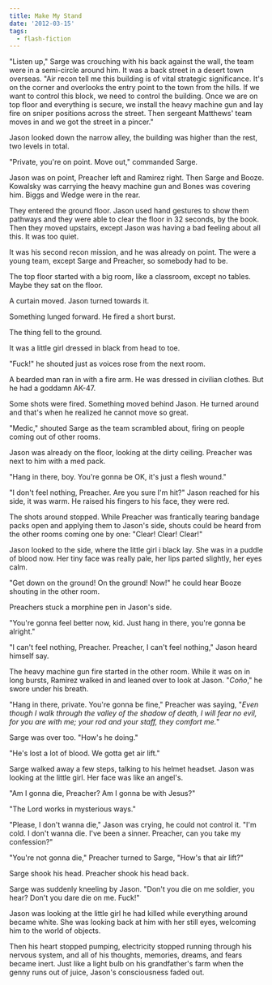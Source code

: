 ```yaml
---
title: Make My Stand
date: '2012-03-15'
tags:
  - flash-fiction
---
```


"Listen up," Sarge was crouching with his back against the wall, the team were
in a semi-circle around him. It was a back street in a desert town overseas.
"Air recon tell me this building is of vital strategic significance. It's on the
corner and overlooks the entry point to the town from the hills. If we want to
control this block, we need to control the building. Once we are on top floor
and everything is secure, we install the heavy machine gun and lay fire on
sniper positions across the street. Then sergeant Matthews' team moves in and we
got the street in a pincer."

<!-- truncate -->

Jason looked down the narrow alley, the building was higher than the rest, two
levels in total.

"Private, you're on point. Move out," commanded Sarge.

Jason was on point, Preacher left and Ramirez right. Then Sarge and Booze.
Kowalsky was carrying the heavy machine gun and Bones was covering him. Biggs
and Wedge were in the rear.

They entered the ground floor. Jason used hand gestures to show them pathways
and they were able to clear the floor in 32 seconds, by the book. Then they
moved upstairs, except Jason was having a bad feeling about all this. It was too
quiet.

It was his second recon mission, and he was already on point. The were a young
team, except Sarge and Preacher, so somebody had to be.

The top floor started with a big room, like a classroom, except no tables. Maybe
they sat on the floor.

A curtain moved. Jason turned towards it.

Something lunged forward. He fired a short burst.

The thing fell to the ground.

It was a little girl dressed in black from head to toe.

"Fuck!" he shouted just as voices rose from the next room.

A bearded man ran in with a fire arm. He was dressed in civilian clothes. But he
had a goddamn AK-47.

Some shots were fired. Something moved behind Jason. He turned around and that's
when he realized he cannot move so great.

"Medic," shouted Sarge as the team scrambled about, firing on people coming out
of other rooms.

Jason was already on the floor, looking at the dirty ceiling. Preacher was next
to him with a med pack.

"Hang in there, boy. You're gonna be OK, it's just a flesh wound."

"I don't feel nothing, Preacher. Are you sure I'm hit?" Jason reached for his
side, it was warm. He raised his fingers to his face, they were red.

The shots around stopped. While Preacher was frantically tearing bandage packs
open and applying them to Jason's side, shouts could be heard from the other
rooms coming one by one: "Clear! Clear! Clear!"

Jason looked to the side, where the little girl i black lay. She was in a puddle
of blood now. Her tiny face was really pale, her lips parted slightly, her eyes
calm.

"Get down on the ground! On the ground! Now!" he could hear Booze shouting in
the other room.

Preachers stuck a morphine pen in Jason's side.

"You're gonna feel better now, kid. Just hang in there, you're gonna be
alright."

"I can't feel nothing, Preacher. Preacher, I can't feel nothing," Jason heard
himself say.

The heavy machine gun fire started in the other room. While it was on in long
bursts, Ramirez walked in and leaned over to look at Jason. "_Coño_," he swore
under his breath.

"Hang in there, private. You're gonna be fine," Preacher was saying, "_Even
though I walk through the valley of the shadow of death, I will fear no evil,
for you are with me; your rod and your staff, they comfort me._"

Sarge was over too. "How's he doing."

"He's lost a lot of blood. We gotta get air lift."

Sarge walked away a few steps, talking to his helmet headset. Jason was looking
at the little girl. Her face was like an angel's.

"Am I gonna die, Preacher? Am I gonna be with Jesus?"

"The Lord works in mysterious ways."

"Please, I don't wanna die," Jason was crying, he could not control it. "I'm
cold. I don't wanna die. I've been a sinner. Preacher, can you take my
confession?"

"You're not gonna die," Preacher turned to Sarge, "How's that air lift?"

Sarge shook his head. Preacher shook his head back.

Sarge was suddenly kneeling by Jason. "Don't you die on me soldier, you hear?
Don't you dare die on me. Fuck!"

Jason was looking at the little girl he had killed while everything around
became white. She was looking back at him with her still eyes, welcoming him to
the world of objects.

Then his heart stopped pumping, electricity stopped running through his nervous
system, and all of his thoughts, memories, dreams, and fears became inert. Just
like a light bulb on his grandfather's farm when the genny runs out of juice,
Jason's consciousness faded out.
